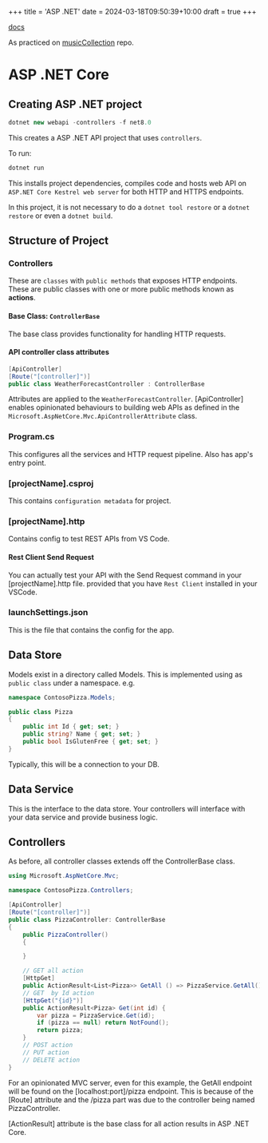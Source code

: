 +++
title = 'ASP .NET'
date = 2024-03-18T09:50:39+10:00
draft = true
+++

[docs](https://learn.microsoft.com/en-gb/training/modules/build-web-api-aspnet-core/3-exercise-create-web-api)

As practiced on [musicCollection](https://github.com/Recelis/musicCollection) repo.

# ASP .NET Core

## Creating ASP .NET project

```C#
dotnet new webapi -controllers -f net8.0
```

This creates a ASP .NET API project that uses `controllers`.

To run:
```C#
dotnet run
```

This installs project dependencies, compiles code and hosts web API on `ASP.NET Core Kestrel web server` for both HTTP and HTTPS endpoints.

In this project, it is not necessary to do a `dotnet tool restore` or a `dotnet restore` or even a `dotnet build`.

## Structure of Project

### Controllers
These are `classes` with `public methods` that exposes HTTP endpoints. These are public classes with one or more public methods known as **actions**.

#### Base Class: `ControllerBase`
The base class provides functionality for handling HTTP requests.

#### API controller class attributes
```csharp
[ApiController]
[Route("[controller]")]
public class WeatherForecastController : ControllerBase
```

Attributes are applied to the `WeatherForecastController`.
[ApiController] enables opinionated behaviours to building web APIs as defined in the `Microsoft.AspNetCore.Mvc.ApiControllerAttribute` class.

### Program.cs
This configures all the services and HTTP request pipeline. Also has app's entry point.

### [projectName].csproj
This contains `configuration metadata` for project.

### [projectName].http
Contains config to test REST APIs from VS Code.

#### Rest Client Send Request
You can actually test your API with the Send Request command in your [projectName].http file. provided that you have `Rest Client` installed in your VSCode.

### launchSettings.json
This is the file that contains the config for the app.

## Data Store
Models exist in a directory called Models. This is implemented using as `public class` under a namespace. e.g.

```csharp
namespace ContosoPizza.Models;

public class Pizza
{
    public int Id { get; set; }
    public string? Name { get; set; }
    public bool IsGlutenFree { get; set; }
}
```

Typically, this will be a connection to your DB.

## Data Service
This is the interface to the data store. Your controllers will interface with your data service and provide business logic.

## Controllers
As before, all controller classes extends off the ControllerBase class.

```csharp
using Microsoft.AspNetCore.Mvc;

namespace ContosoPizza.Controllers;

[ApiController]
[Route("[controller]")]
public class PizzaController: ControllerBase
{
    public PizzaController()
    {

    }

    // GET all action
    [HttpGet]
    public ActionResult<List<Pizza>> GetAll () => PizzaService.GetAll();
    // GET  by Id action
    [HttpGet("{id}")]
    public ActionResult<Pizza> Get(int id) {
        var pizza = PizzaService.Get(id);
        if (pizza == null) return NotFound();
        return pizza;
    }
    // POST action
    // PUT action
    // DELETE action
}
```

For an opinionated MVC server, even for this example, the GetAll endpoint will be found on the [localhost:port]/pizza endpoint. This is because of the [Route] attribute and the /pizza part was due to the controller being named PizzaController.

[ActionResult] attribute is the base class for all action results in ASP .NET Core.
